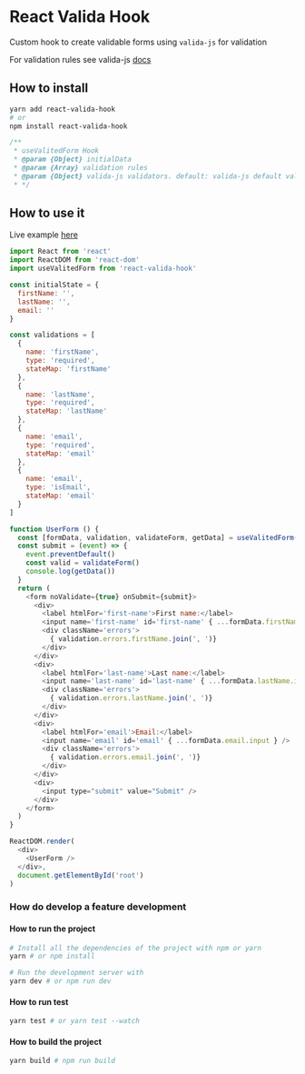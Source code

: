 React Valida Hook
==========================================

Custom hook to create validable forms using `valida-js` for validation

For validation rules see valida-js [docs](https://www.npmjs.com/package/valida-js)

## How to install 

```bash
yarn add react-valida-hook
# or
npm install react-valida-hook
```

```js
/**
 * useValitedForm Hook
 * @param {Object} initialData
 * @param {Array} validation rules
 * @param {Object} valida-js validators. default: valida-js default validators
 * */
```

## How to use it

Live example [here](https://frontarm.com/demoboard/?id=b7b836cc-327f-4061-9aeb-621458064c97)

```js
import React from 'react'
import ReactDOM from 'react-dom'
import useValitedForm from 'react-valida-hook'

const initialState = {
  firstName: '',
  lastName: '',
  email: ''
}

const validations = [
  {
    name: 'firstName',
    type: 'required',
    stateMap: 'firstName'
  },
  {
    name: 'lastName',
    type: 'required',
    stateMap: 'lastName'
  },
  {
    name: 'email',
    type: 'required',
    stateMap: 'email'
  },
  {
    name: 'email',
    type: 'isEmail',
    stateMap: 'email'
  }
]

function UserForm () {
  const [formData, validation, validateForm, getData] = useValitedForm(initialState, validations)
  const submit = (event) => {
    event.preventDefault()
    const valid = validateForm()
    console.log(getData())
  }
  return (
    <form noValidate={true} onSubmit={submit}>
      <div>
        <label htmlFor='first-name'>First name:</label>
        <input name='first-name' id='first-name' { ...formData.firstName.input } />
        <div className='errors'>
          { validation.errors.firstName.join(', ')}
        </div>
      </div>
      <div>
        <label htmlFor='last-name'>Last name:</label>
        <input name='last-name' id='last-name' { ...formData.lastName.input } />
        <div className='errors'>
          { validation.errors.lastName.join(', ')}
        </div>
      </div>
      <div>
        <label htmlFor='email'>Email:</label>
        <input name='email' id='email' { ...formData.email.input } />
        <div className='errors'>
          { validation.errors.email.join(', ')}
        </div>
      </div>
      <div>
        <input type="submit" value="Submit" />
      </div>
    </form>
  )
}

ReactDOM.render(
  <div>
    <UserForm />
  </div>,
  document.getElementById('root')
)
```

### How do develop a feature development

#### How to run the project

```bash
# Install all the dependencies of the project with npm or yarn
yarn # or npm install

# Run the development server with
yarn dev # or npm run dev
```

#### How to run test

```bash
yarn test # or yarn test --watch
```

#### How to build the project

```bash
yarn build # npm run build
```
